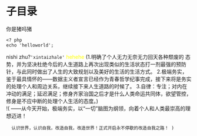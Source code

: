 # 子目录

你是猪吗猪
```
<? php
echo 'helloworld';
```
nishi zhu?`'xintaizhale'`
<font color="yellow">hehehe</font>
        (1.明确了个人无力无奈无力回天各种颓废的  态势，并为坚决杜绝今后的人生道路上再次出现类似的生活状态打一剂最强的预防针，与此同时做出了人生的大致规划以及美好的生活的生活方式。
2.极端务实，鉴于最具情怀的——数据主义者宣言已经作为青春哲学纪事完成，接下来将是务实的处理个人和周边关系，继续接下来人生道路的时候了。
3.自律：专注；对内在冲动的满足；延迟满足；修身齐家治国之后才是什么人类命运共同体，欲望管控，修身是不应中断的处理个人生活的态度。)<br>
!(     ——从今天开始，极端务实，以“一切”脑图为纲领，向着个人和人类最崇高的理想迈进！

      认识世界，认识自我，改造自我，改造世界！正式开启永不停歇的改造自我之路！ )